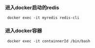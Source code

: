 ### 进入docker启动的redis

```apl
 docker exec -it myredis redis-cli
```



### 进入docker容器

```apl
 docker exec -it containnerId /bin/bash
```

